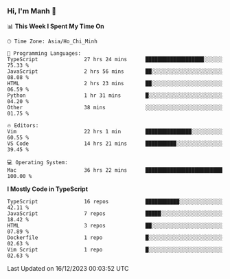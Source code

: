 ### Hi, I'm Manh 👋

<!--START_SECTION:waka-->
📊 **This Week I Spent My Time On** 

```text
🕑︎ Time Zone: Asia/Ho_Chi_Minh

💬 Programming Languages: 
TypeScript               27 hrs 24 mins      ███████████████████░░░░░░   75.33 % 
JavaScript               2 hrs 56 mins       ██░░░░░░░░░░░░░░░░░░░░░░░   08.08 % 
HTML                     2 hrs 23 mins       ██░░░░░░░░░░░░░░░░░░░░░░░   06.59 % 
Python                   1 hr 31 mins        █░░░░░░░░░░░░░░░░░░░░░░░░   04.20 % 
Other                    38 mins             ░░░░░░░░░░░░░░░░░░░░░░░░░   01.75 % 

🔥 Editors: 
Vim                      22 hrs 1 min        ███████████████░░░░░░░░░░   60.55 % 
VS Code                  14 hrs 21 mins      ██████████░░░░░░░░░░░░░░░   39.45 % 

💻 Operating System: 
Mac                      36 hrs 22 mins      █████████████████████████   100.00 % 
```

**I Mostly Code in TypeScript** 

```text
TypeScript               16 repos            ███████████░░░░░░░░░░░░░░   42.11 % 
JavaScript               7 repos             █████░░░░░░░░░░░░░░░░░░░░   18.42 % 
HTML                     3 repos             ██░░░░░░░░░░░░░░░░░░░░░░░   07.89 % 
Dockerfile               1 repo              █░░░░░░░░░░░░░░░░░░░░░░░░   02.63 % 
Vim Script               1 repo              █░░░░░░░░░░░░░░░░░░░░░░░░   02.63 % 
```




 Last Updated on 16/12/2023 00:03:52 UTC
<!--END_SECTION:waka-->
